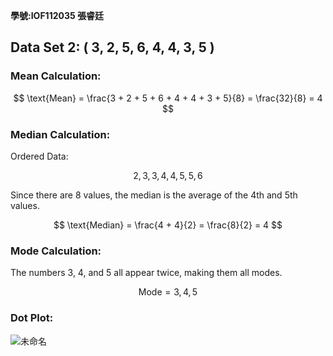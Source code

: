 **學號:IOF112035   張睿廷**


## Data Set 2: ( 3, 2, 5, 6, 4, 4, 3, 5 )

### Mean Calculation:

$$
\text{Mean} = \frac{3 + 2 + 5 + 6 + 4 + 4 + 3 + 5}{8} = \frac{32}{8} = 4
$$

### Median Calculation:
Ordered Data: 

$$
2, 3, 3, 4, 4, 5, 5, 6
$$

Since there are 8 values, the median is the average of the 4th and 5th values.

$$
\text{Median} = \frac{4 + 4}{2} = \frac{8}{2} = 4
$$

### Mode Calculation:

The numbers 3, 4, and 5 all appear twice, making them all modes.

$$
\text{Mode} = 3, 4, 5
$$

### Dot Plot:
![未命名](https://github.com/user-attachments/assets/04f27745-c6a4-44a7-9e29-5c6e4ee76ac8)








